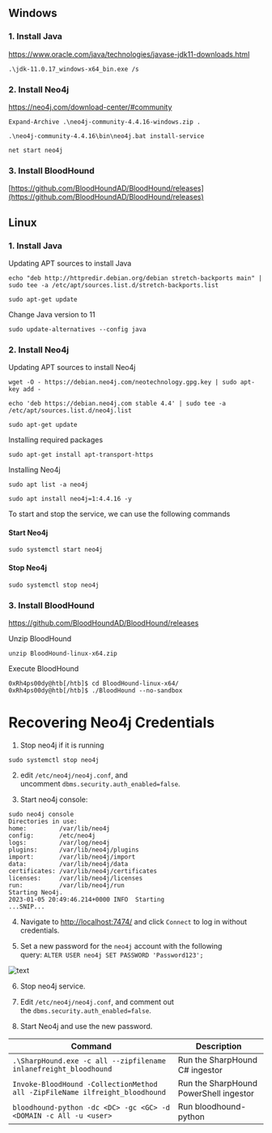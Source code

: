 ## Windows

### 1. Install Java

https://www.oracle.com/java/technologies/javase-jdk11-downloads.html

```powershell-session
.\jdk-11.0.17_windows-x64_bin.exe /s
```


### 2. Install Neo4j

https://neo4j.com/download-center/#community

```powershell-session
Expand-Archive .\neo4j-community-4.4.16-windows.zip .
```

```powershell-session
.\neo4j-community-4.4.16\bin\neo4j.bat install-service
```

```powershell-session
net start neo4j
```
### 3. Install BloodHound

[https://github.com/BloodHoundAD/BloodHound/releases](https://github.com/BloodHoundAD/BloodHound/releases)

## Linux

### 1. Install Java

Updating APT sources to install Java

```shell-session
echo "deb http://httpredir.debian.org/debian stretch-backports main" | sudo tee -a /etc/apt/sources.list.d/stretch-backports.list

sudo apt-get update
```

Change Java version to 11

```shell-session
sudo update-alternatives --config java
```
### 2. Install Neo4j

Updating APT sources to install Neo4j

```shell-session
wget -O - https://debian.neo4j.com/neotechnology.gpg.key | sudo apt-key add -

echo 'deb https://debian.neo4j.com stable 4.4' | sudo tee -a /etc/apt/sources.list.d/neo4j.list

sudo apt-get update
```

Installing required packages

```shell-session
sudo apt-get install apt-transport-https
```

Installing Neo4j

```shell-session
sudo apt list -a neo4j 

sudo apt install neo4j=1:4.4.16 -y
```

To start and stop the service, we can use the following commands
#### Start Neo4j

```shell-session
sudo systemctl start neo4j
```
#### Stop Neo4j

```shell-session
sudo systemctl stop neo4j
```

### 3. Install BloodHound

https://github.com/BloodHoundAD/BloodHound/releases

Unzip BloodHound

```shell-session
unzip BloodHound-linux-x64.zip 
```

Execute BloodHound

```shell-session
0xRh4ps00dy@htb[/htb]$ cd BloodHound-linux-x64/
0xRh4ps00dy@htb[/htb]$ ./BloodHound --no-sandbox
```

# Recovering Neo4j Credentials

1. Stop neo4j if it is running

```shell-session
sudo systemctl stop neo4j
```

2. edit `/etc/neo4j/neo4j.conf`, and uncomment `dbms.security.auth_enabled=false`.

3. Start neo4j console:

```shell-session
sudo neo4j console
Directories in use:
home:         /var/lib/neo4j
config:       /etc/neo4j
logs:         /var/log/neo4j
plugins:      /var/lib/neo4j/plugins
import:       /var/lib/neo4j/import
data:         /var/lib/neo4j/data
certificates: /var/lib/neo4j/certificates
licenses:     /var/lib/neo4j/licenses
run:          /var/lib/neo4j/run
Starting Neo4j.
2023-01-05 20:49:46.214+0000 INFO  Starting
...SNIP...
```

4. Navigate to [http://localhost:7474/](http://localhost:7474/) and click `Connect` to log in without credentials.

5. Set a new password for the `neo4j` account with the following query: `ALTER USER neo4j SET PASSWORD 'Password123';`

![text](https://academy.hackthebox.com/storage/modules/69/neo4j_password_recovery1.jpg)

6. Stop neo4j service.
   
7. Edit `/etc/neo4j/neo4j.conf`, and comment out the `dbms.security.auth_enabled=false`.

8. Start Neo4j and use the new password.

| Command                                                                     | Description                            |
| --------------------------------------------------------------------------- | -------------------------------------- |
| `.\SharpHound.exe -c all --zipfilename inlanefreight_bloodhound`            | Run the SharpHound C# ingestor         |
| `Invoke-BloodHound -CollectionMethod all -ZipFileName ilfreight_bloodhound` | Run the SharpHound PowerShell ingestor |
| `bloodhound-python -dc <DC> -gc <GC> -d <DOMAIN -c All -u <user>`           | Run bloodhound-python                  |
